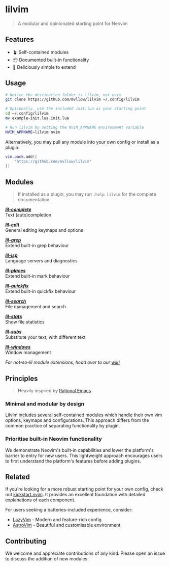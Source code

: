 # lilvim

> A modular and opinionated starting point for Neovim

## Features

- 🪴 Self-contained modules
- 📦 Documented built-in functionality
- 🥟 Deliciously simple to extend

## Usage

```sh
# Notice the destination folder is lilvim, not nvim
git clone https://github.com/mvllow/lilvim ~/.config/lilvim

# Optionally, use the included init.lua as your starting point
cd ~/.config/lilvim
mv example-init.lua init.lua

# Run lilvim by setting the NVIM_APPNAME environment variable
NVIM_APPNAME=lilvim nvim
```

Alternatively, you may pull any module into your own config or install as a plugin:

```lua
vim.pack.add({
	"https://github.com/mvllow/lilvim"
})
```

## Modules

> If installed as a plugin, you may run `:help lilvim` for the complete documentation.

_**[lil-complete](lua/lil-complete.lua)**_\
Text (auto)completion

_**[lil-edit](lua/lil-edit.lua)**_\
General editing keymaps and options

_**[lil-grep](lua/lil-grep.lua)**_\
Extend built-in grep behaviour

_**[lil-lsp](lua/lil-lsp.lua)**_\
Language servers and diagnostics

_**[lil-places](lua/lil-places.lua)**_\
Extend built-in mark behaviour

_**[lil-quickfix](lua/lil-quickfix.lua)**_\
Extend built-in quickfix behaviour

_**[lil-search](lua/lil-search.lua)**_\
File management and search

_**[lil-stats](lua/lil-stats.lua)**_\
Show file statistics

_**[lil-subs](lua/lil-subs.lua)**_\
Substitute your text, with different text

_**[lil-windows](lua/lil-windows.lua)**_\
Window management

_For not-so-lil module extensions, head over to our [wiki](https://github.com/mvllow/lilvim/wiki)_

## Principles

> Heavily inspired by [Rational Emacs](https://github.com/SystemCrafters/rational-emacs)

### Minimal and modular by design

Lilvim includes several self-contained modules which handle their own vim options, keymaps and configurations. This approach differs from the common practice of separating functionality by plugin.

### Prioritise built-in Neovim functionality

We demonstrate Neovim's built-in capabilities and lower the platform's barrier to entry for new users. This lightweight approach encourages users to first understand the platform's features before adding plugins.

## Related

If you're looking for a more robust starting point for your own config, check out [kickstart.nvim](https://github.com/nvim-lua/kickstart.nvim). It provides an excellent foundation with detailed explanations of each component.

For users seeking a batteries-included experience, consider:

- [LazyVim](https://github.com/LazyVim/LazyVim) - Modern and feature-rich config
- [AstroVim](https://github.com/kabinspace/AstroVim) - Beautiful and customisable environment

## Contributing

We welcome and appreciate contributions of any kind. Please open an issue to discuss the addition of new modules.
